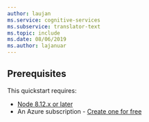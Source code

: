 ```yaml
---
author: laujan
ms.service: cognitive-services
ms.subservice: translator-text
ms.topic: include
ms.date: 08/06/2019
ms.author: lajanuar
---
```


## Prerequisites

This quickstart requires:

* [Node 8.12.x or later](https://nodejs.org/en/)
* An Azure subscription - [Create one for free](https://azure.microsoft.com/free/cognitive-services)
